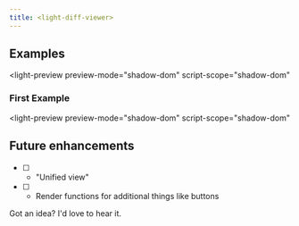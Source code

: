 ```yaml
---
title: <light-diff-viewer>
---
```


<light-diff-viewer hidden></light-diff-viewer>

## Examples

<light-preview
preview-mode="shadow-dom"
script-scope="shadow-dom"

>

  <script slot="code" type="text/plain">
    <light-diff-viewer
      language="javascript"
      oldValue="const x = 'Hello World'"
      newValue="const y = 'Hello Moto'
console.log(y)"
    >
    </light-diff-viewer>
  </script>
</light-preview>

### First Example

<light-preview
preview-mode="shadow-dom"
script-scope="shadow-dom"

>

  <script slot="code" type="text/plain">
    <light-diff-viewer
      language="javascript"
    >
    </light-diff-viewer>
    <script type="module">
      ;(async () => {
        const viewer = document.querySelector("light-diff-viewer")
        const newValue = await (await fetch("https://raw.githubusercontent.com/praneshr/react-diff-viewer/master/examples/src/diff/javascript/new.rjs")).text()
        viewer.newValue = newValue

        const oldValue = await (await fetch("https://raw.githubusercontent.com/praneshr/react-diff-viewer/master/examples/src/diff/javascript/old.rjs")).text()
        viewer.oldValue = oldValue
      })()
    &lt;/script>
  </script>
</light-preview>

## Future enhancements

- [ ] - "Unified view"
- [ ] - Render functions for additional things like buttons

Got an idea? I'd love to hear it.
